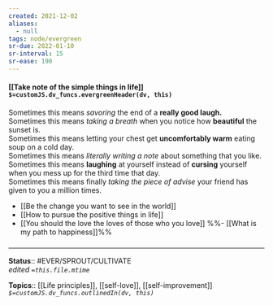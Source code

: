 ```yaml
---
created: 2021-12-02 
aliases:
  - null
tags: node/evergreen
sr-due: 2022-01-10
sr-interval: 15
sr-ease: 190
---
```


#### [[Take note of the simple things in life]] `$=customJS.dv_funcs.evergreenHeader(dv, this)`

Sometimes this means *savoring* the end of a **really good laugh.**  
Sometimes this means *taking a breath* when you notice how **beautiful** the sunset is.  
Sometimes this means letting your chest get **uncomfortably warm** eating soup on a cold day.  
Sometimes this means *literally writing a note* about something that you like.  
Sometimes this means **laughing** at yourself instead of **cursing** yourself when you mess up for the third time that day.  
Sometimes this means finally *taking the piece of advise* your friend has given to you a million times.

- [[Be the change you want to see in the world]]
- [[How to pursue the positive things in life]]
- [[You should the love the loves of those who you love]]
%%- [[What is my path to happiness]]%%

### <hr class="footnote"/>

**Status**:: #EVER/SPROUT/CULTIVATE  
*edited `=this.file.mtime`*

**Topics**:: [[Life principles]], [[self-love]], [[self-improvement]]
*`$=customJS.dv_funcs.outlinedIn(dv, this)`*
